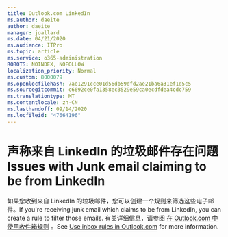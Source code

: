 ```yaml
---
title: Outlook.com LinkedIn
ms.author: daeite
author: daeite
manager: joallard
ms.date: 04/21/2020
ms.audience: ITPro
ms.topic: article
ms.service: o365-administration
ROBOTS: NOINDEX, NOFOLLOW
localization_priority: Normal
ms.custom: 8000079
ms.openlocfilehash: 7ae1291cce01d56db59dfd2ae21ba6a31ef1d5c5
ms.sourcegitcommit: c6692ce0fa1358ec3529e59ca0ecdfdea4cdc759
ms.translationtype: MT
ms.contentlocale: zh-CN
ms.lasthandoff: 09/14/2020
ms.locfileid: "47664196"
---
```

# <a name="issues-with-junk-email-claiming-to-be-from-linkedin"></a><span data-ttu-id="52b3f-102">声称来自 LinkedIn 的垃圾邮件存在问题</span><span class="sxs-lookup"><span data-stu-id="52b3f-102">Issues with Junk email claiming to be from LinkedIn</span></span>

<span data-ttu-id="52b3f-103">如果您收到来自 LinkedIn 的垃圾邮件，您可以创建一个规则来筛选这些电子邮件。</span><span class="sxs-lookup"><span data-stu-id="52b3f-103">If you're receiving junk email which claims to be from LinkedIn, you can create a rule to filter those emails.</span></span>
<span data-ttu-id="52b3f-104">有关详细信息，请参阅 [在 Outlook.com 中使用收件箱规则](https://aka.ms/OutlookComInboxRules) 。</span><span class="sxs-lookup"><span data-stu-id="52b3f-104">See [Use inbox rules in Outlook.com](https://aka.ms/OutlookComInboxRules) for more information.</span></span>


